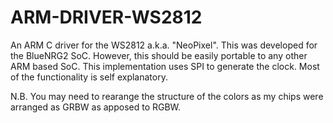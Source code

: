# ARM-DRIVER-WS2812
An ARM C driver for the WS2812 a.k.a. "NeoPixel". 
This was developed for the BlueNRG2 SoC. However, this should be easily portable to any other ARM based SoC.
This implementation uses SPI to generate the clock. Most of the functionality is self explanatory. 





N.B. You may need to rearange the structure of the colors as my chips were arranged as GRBW as apposed to RGBW.
